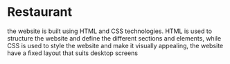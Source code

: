 # Restaurant
the website is built using HTML and CSS technologies. HTML is used to structure the website and define the different sections and elements, while CSS is used to style the website and make it visually appealing,
the website have a fixed layout that suits desktop screens 
